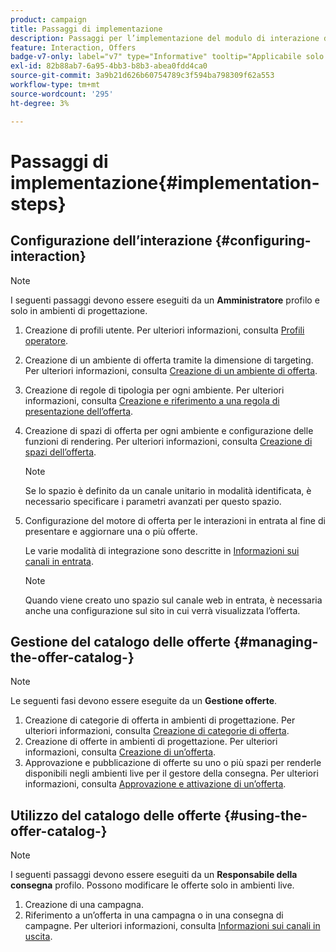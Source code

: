 ```yaml
---
product: campaign
title: Passaggi di implementazione
description: Passaggi per l’implementazione del modulo di interazione di Campaign
feature: Interaction, Offers
badge-v7-only: label="v7" type="Informative" tooltip="Applicabile solo a Campaign Classic v7"
exl-id: 82b88ab7-6a95-4bb3-b8b3-abea0fdd4ca0
source-git-commit: 3a9b21d626b60754789c3f594ba798309f62a553
workflow-type: tm+mt
source-wordcount: '295'
ht-degree: 3%

---
```


# Passaggi di implementazione{#implementation-steps}



## Configurazione dell’interazione {#configuring-interaction}

>[!NOTE]
>
>I seguenti passaggi devono essere eseguiti da un **Amministratore** profilo e solo in ambienti di progettazione.

1. Creazione di profili utente. Per ulteriori informazioni, consulta [Profili operatore](../../interaction/using/operator-profiles.md).
1. Creazione di un ambiente di offerta tramite la dimensione di targeting. Per ulteriori informazioni, consulta [Creazione di un ambiente di offerta](../../interaction/using/live-design-environments.md#creating-an-offer-environment).
1. Creazione di regole di tipologia per ogni ambiente. Per ulteriori informazioni, consulta [Creazione e riferimento a una regola di presentazione dell’offerta](../../interaction/using/managing-offer-presentation.md#creating-and-referencing-an-offer-presentation-rule).
1. Creazione di spazi di offerta per ogni ambiente e configurazione delle funzioni di rendering. Per ulteriori informazioni, consulta [Creazione di spazi dell’offerta](../../interaction/using/creating-offer-spaces.md).

   >[!NOTE]
   >
   >Se lo spazio è definito da un canale unitario in modalità identificata, è necessario specificare i parametri avanzati per questo spazio.

1. Configurazione del motore di offerta per le interazioni in entrata al fine di presentare e aggiornare una o più offerte.

   Le varie modalità di integrazione sono descritte in [Informazioni sui canali in entrata](../../interaction/using/about-inbound-channels.md).

   >[!NOTE]
   >
   >Quando viene creato uno spazio sul canale web in entrata, è necessaria anche una configurazione sul sito in cui verrà visualizzata l’offerta.

## Gestione del catalogo delle offerte {#managing-the-offer-catalog-}

>[!NOTE]
>
>Le seguenti fasi devono essere eseguite da un **Gestione offerte**.

1. Creazione di categorie di offerta in ambienti di progettazione. Per ulteriori informazioni, consulta [Creazione di categorie di offerta](../../interaction/using/creating-offer-categories.md).
1. Creazione di offerte in ambienti di progettazione. Per ulteriori informazioni, consulta [Creazione di un’offerta](../../interaction/using/creating-an-offer.md).
1. Approvazione e pubblicazione di offerte su uno o più spazi per renderle disponibili negli ambienti live per il gestore della consegna. Per ulteriori informazioni, consulta [Approvazione e attivazione di un’offerta](../../interaction/using/approving-and-activating-an-offer.md).

## Utilizzo del catalogo delle offerte {#using-the-offer-catalog-}

>[!NOTE]
>
>I seguenti passaggi devono essere eseguiti da un **Responsabile della consegna** profilo. Possono modificare le offerte solo in ambienti live.

1. Creazione di una campagna.
1. Riferimento a un’offerta in una campagna o in una consegna di campagne. Per ulteriori informazioni, consulta [Informazioni sui canali in uscita](../../interaction/using/about-outbound-channels.md).
